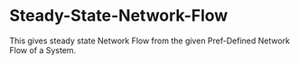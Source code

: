 # Steady-State-Network-Flow
This gives steady state Network Flow from the given Pref-Defined Network Flow of a System.
